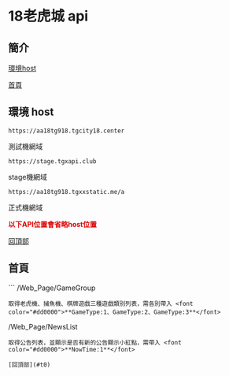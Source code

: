 <h1 id="t0">18老虎城 api</h1>

## 簡介

[環境host](#t1)

[首頁](#t2)

<h2 id="t1">環境 host</h2>

```
https://aa18tg918.tgcity18.center
```
測試機網域

```
https://stage.tgxapi.club
```
stage機網域

```
https://aa18tg918.tgxxstatic.me/a
```
正式機網域

<font color="#dd0000">**以下API位置會省略host位置**</font>

[回頂部](#t0)

<h2 id="t2">首頁</h2>
```
/Web_Page/GameGroup

```
取得老虎機、捕魚機、棋牌遊戲三種遊戲類別列表，需各別帶入 <font color="#dd0000">**GameType:1、GameType:2、GameType:3**</font>

```
/Web_Page/NewsList

```
取得公告列表，並顯示是否有新的公告顯示小紅點，需帶入 <font color="#dd0000">**NowTime:1**</font>

[回頂部](#t0)
